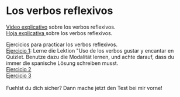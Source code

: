 # Los verbos reflexivos

<a href="https://sh.edupool.de/search?func=playlist&standort=IQSH&list=3881">Video explicativo</a> sobre los verbos reflexivos. <br> 
<a href="https://hirsch.next-cloud.org/index.php/s/YHGHGBzDYicn7Ay">Hoja explicativa </a> sobre los verbos reflexivos. <br>


Ejercicios para practicar los verbos reflexivos.
<br>
<a href="https://quizlet.com/377914783/learn">Ejercicio 1</a>: Lerne die Lektion "Uso de los verbos gustar y encantar en Quizlet. Benutze dazu die Modalität lernen, und achte darauf, dass du immer die spanische Lösung schreiben musst. <br>
<a href="https://h5p.org/node/441342">Ejercicio 2</a> <br>
<a href="https://h5p.org/node/506245">Ejercicio 3</a> <br>
<br>
Fuehlst du dich sicher? Dann mache jetzt den Test bei mir vorne!
